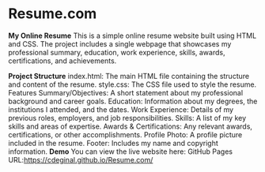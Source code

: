 # Resume.com

**My Online Resume**
This is a simple online resume website built using HTML and CSS. The project includes a single webpage that showcases my professional summary, education, work experience, skills, awards, certifications, and achievements.

**Project Structure**
index.html: The main HTML file containing the structure and content of the resume.
style.css: The CSS file used to style the resume.
Features
Summary/Objectives: A short statement about my professional background and career goals.
Education: Information about my degrees, the institutions I attended, and the dates.
Work Experience: Details of my previous roles, employers, and job responsibilities.
Skills: A list of my key skills and areas of expertise.
Awards & Certifications: Any relevant awards, certifications, or other accomplishments.
Profile Photo: A profile picture included in the resume.
Footer: Includes my name and copyright information.
**Demo**
You can view the live website here: GitHub Pages URL:https://cdeginal.github.io/Resume.com/
